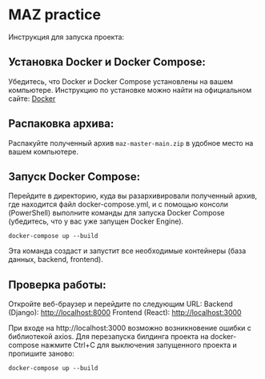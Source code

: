 # MAZ practice


Инструкция для запуска проекта:

## Установка Docker и Docker Compose:
Убедитесь, что Docker и Docker Compose установлены на вашем компьютере. Инструкцию по установке можно найти на официальном сайте:
    [Docker](https://www.docker.com/products/docker-desktop/)

## Распаковка архива:
Распакуйте полученный архив `maz-master-main.zip` в удобное место на вашем компьютере.


## Запуск Docker Compose:
Перейдите в директорию, куда вы разархивировали полученный архив, где находится файл docker-compose.yml, и с помощью консоли (PowerShell) выполните команды для запуска Docker Compose (убедитесь, что у вас уже запущен Docker Engine).

```
docker-compose up --build
```

Эта команда создаст и запустит все необходимые контейнеры (база данных, backend, frontend).

## Проверка работы:
Откройте веб-браузер и перейдите по следующим URL:
    Backend (Django): [http://localhost:8000](http://localhost:8000)
    Frontend (React): [http://localhost:3000](http://localhost:3000)

При входе на http://localhost:3000 возможно возникновение ошибки с библиотекой axios. Для перезапуска билдинга проекта на docker-compose нажмите Ctrl+C для выключения запущенного проекта и пропишите заново:

```
docker-compose up --build
```
